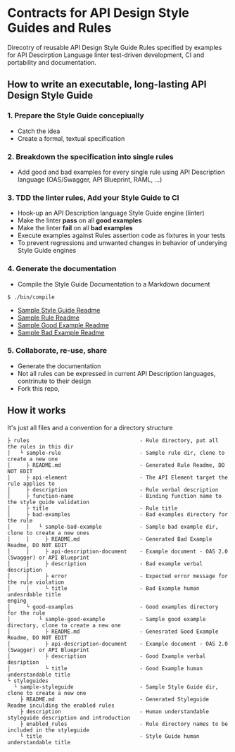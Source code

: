# Contracts for API Design Style Guides and Rules

Direcotry of reusable API Design Style Guide Rules specified by examples for API Descirption Language linter test-driven development, CI and portability and documentation.

## How to write an executable, long-lasting API Design Style Guide

### 1. Prepare the Style Guide concepiually
- Catch the idea
- Create a formal, textual specification

### 2. Breakdown the specification into single rules
- Add good and bad examples for every single rule using API Description language (OAS/Swagger, API Blueprint, RAML, ...)

### 3. TDD the linter rules, Add your Style Guide to CI
- Hook-up an API Description language Style Guide engine (linter)
- Make the linter **pass** on all **good examples**
- Make the linter **fail** on all **bad examples**
- Execute examples against Rules assertion code as fixtures in your tests
- To prevent regressions and unwanted changes in behavior of underying Style Guide engines


### 4. Generate the documentation

- Compile the Style Guide Documentation to a Markdown document

```
$ ./bin/compile
```

- [Sample Style Guide Readme](./styleguides/sample-styleguide/README.md)
- [Sample Rule Readme](./rules/sample-rule/README.md)
- [Sample Good Example Readme](./rules/sample-rule/good-examples/sample-good-example/README.md)
- [Sample Bad Example Readme](./rules/sample-rule/bad-examples/sample-bad-example/README.md)



### 5. Collaborate, re-use, share
- Generate the documentation
- Not all rules can be expressed in current API Description languages, contrinute to their design
- Fork this repo,

## How it works

It's just all files and a convention for a directory structure

```
├ rules                                   - Rule directory, put all the rules in this dir
│   └ sample-rule                         - Sample rule dir, clone to create a new one
│     ├ README.md                         - Generated Rule Readme, DO NOT EDIT
│     ├ api-element                       - The API Element target the rule applies to
│     ├ description                       - Rule verbal description
│     ├ function-name                     - Binding function name to the style guide validation
│     ├ title                             - Rule title
│     ├ bad-examples                      - Bad examples directory for the rule
│     │   └ sample-bad-example            - Sample bad example dir, clone to create a new ones
│     │     ├ README.md                   - Generated Bad Example Readme, DO NOT EDIT
│     │     ├ api-description-document    - Example document - OAS 2.0 (Swagger) or API Blueprint
│     │     ├ description                 - Bad example verbal description
│     │     ├ error                       - Expected error message for the rule violation
│     │     └ title                       - Bad Example human undesrdable title
enging
│     └ good-examples                     - Good examples directory for the rule
│         └ sample-good-example           - Sample good example directory, clone to create a new one
│           ├ README.md                   - Genesrated Good Example Readme, DO NOT EDIT
│           ├ api-description-document    - Example document - OAS 2.0 (Swagger) or API Blueprint
│           ├ description                 - Good Example verbal desription
│           └ title                       - Good Example human understandable title
└ styleguides
  └ sample-styleguide                     - Sample Style Guide dir, clone to create a new one
    ├ README.md                           - Generated Styleguide Readme inculding the enabled rules
    ├ description                         - Human understandable styleguide description and introduction
    ├ enabled_rules                       - Rule directory names to be included in the styleguide
    └ title                               - Style Guide human understandable title
```


